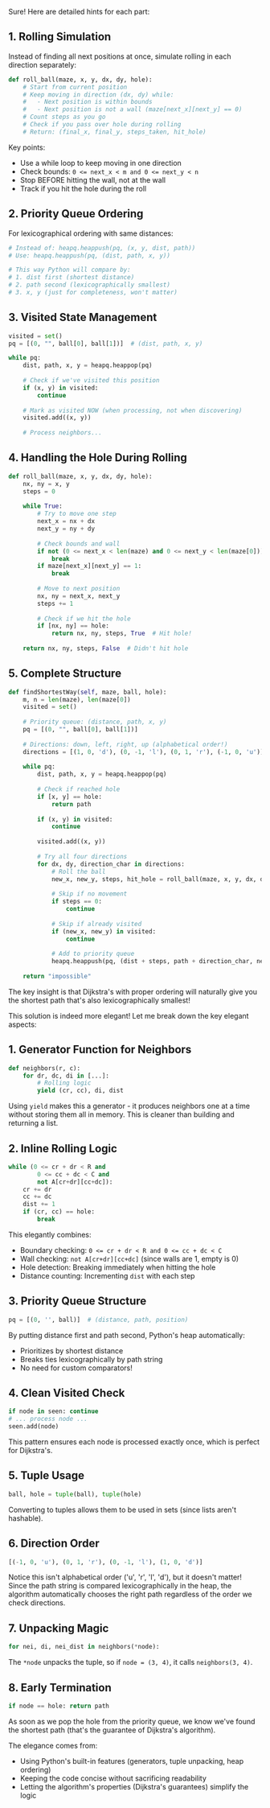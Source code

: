 Sure! Here are detailed hints for each part:

## 1. **Rolling Simulation**

Instead of finding all next positions at once, simulate rolling in each direction separately:

```python
def roll_ball(maze, x, y, dx, dy, hole):
    # Start from current position
    # Keep moving in direction (dx, dy) while:
    #   - Next position is within bounds
    #   - Next position is not a wall (maze[next_x][next_y] == 0)
    # Count steps as you go
    # Check if you pass over hole during rolling
    # Return: (final_x, final_y, steps_taken, hit_hole)
```

Key points:
- Use a while loop to keep moving in one direction
- Check bounds: `0 <= next_x < m and 0 <= next_y < n`
- Stop BEFORE hitting the wall, not at the wall
- Track if you hit the hole during the roll

## 2. **Priority Queue Ordering**

For lexicographical ordering with same distances:

```python
# Instead of: heapq.heappush(pq, (x, y, dist, path))
# Use: heapq.heappush(pq, (dist, path, x, y))

# This way Python will compare by:
# 1. dist first (shortest distance)
# 2. path second (lexicographically smallest)
# 3. x, y (just for completeness, won't matter)
```

## 3. **Visited State Management**

```python
visited = set()
pq = [(0, "", ball[0], ball[1])]  # (dist, path, x, y)

while pq:
    dist, path, x, y = heapq.heappop(pq)
    
    # Check if we've visited this position
    if (x, y) in visited:
        continue
    
    # Mark as visited NOW (when processing, not when discovering)
    visited.add((x, y))
    
    # Process neighbors...
```

## 4. **Handling the Hole During Rolling**

```python
def roll_ball(maze, x, y, dx, dy, hole):
    nx, ny = x, y
    steps = 0
    
    while True:
        # Try to move one step
        next_x = nx + dx
        next_y = ny + dy
        
        # Check bounds and wall
        if not (0 <= next_x < len(maze) and 0 <= next_y < len(maze[0])):
            break
        if maze[next_x][next_y] == 1:
            break
            
        # Move to next position
        nx, ny = next_x, next_y
        steps += 1
        
        # Check if we hit the hole
        if [nx, ny] == hole:
            return nx, ny, steps, True  # Hit hole!
    
    return nx, ny, steps, False  # Didn't hit hole
```

## 5. **Complete Structure**

```python
def findShortestWay(self, maze, ball, hole):
    m, n = len(maze), len(maze[0])
    visited = set()
    
    # Priority queue: (distance, path, x, y)
    pq = [(0, "", ball[0], ball[1])]
    
    # Directions: down, left, right, up (alphabetical order!)
    directions = [(1, 0, 'd'), (0, -1, 'l'), (0, 1, 'r'), (-1, 0, 'u')]
    
    while pq:
        dist, path, x, y = heapq.heappop(pq)
        
        # Check if reached hole
        if [x, y] == hole:
            return path
            
        if (x, y) in visited:
            continue
            
        visited.add((x, y))
        
        # Try all four directions
        for dx, dy, direction_char in directions:
            # Roll the ball
            new_x, new_y, steps, hit_hole = roll_ball(maze, x, y, dx, dy, hole)
            
            # Skip if no movement
            if steps == 0:
                continue
                
            # Skip if already visited
            if (new_x, new_y) in visited:
                continue
                
            # Add to priority queue
            heapq.heappush(pq, (dist + steps, path + direction_char, new_x, new_y))
    
    return "impossible"
```

The key insight is that Dijkstra's with proper ordering will naturally give you the shortest path that's also lexicographically smallest!


This solution is indeed more elegant! Let me break down the key elegant aspects:

## 1. **Generator Function for Neighbors**

```python
def neighbors(r, c):
    for dr, dc, di in [...]:
        # Rolling logic
        yield (cr, cc), di, dist
```

Using `yield` makes this a generator - it produces neighbors one at a time without storing them all in memory. This is cleaner than building and returning a list.

## 2. **Inline Rolling Logic**

```python
while (0 <= cr + dr < R and 
        0 <= cc + dc < C and
        not A[cr+dr][cc+dc]):
    cr += dr
    cc += dc
    dist += 1
    if (cr, cc) == hole:
        break
```

This elegantly combines:
- Boundary checking: `0 <= cr + dr < R and 0 <= cc + dc < C`
- Wall checking: `not A[cr+dr][cc+dc]` (since walls are 1, empty is 0)
- Hole detection: Breaking immediately when hitting the hole
- Distance counting: Incrementing `dist` with each step

## 3. **Priority Queue Structure**

```python
pq = [(0, '', ball)]  # (distance, path, position)
```

By putting distance first and path second, Python's heap automatically:
- Prioritizes by shortest distance
- Breaks ties lexicographically by path string
- No need for custom comparators!

## 4. **Clean Visited Check**

```python
if node in seen: continue
# ... process node ...
seen.add(node)
```

This pattern ensures each node is processed exactly once, which is perfect for Dijkstra's.

## 5. **Tuple Usage**

```python
ball, hole = tuple(ball), tuple(hole)
```

Converting to tuples allows them to be used in sets (since lists aren't hashable).

## 6. **Direction Order**

```python
[(-1, 0, 'u'), (0, 1, 'r'), (0, -1, 'l'), (1, 0, 'd')]
```

Notice this isn't alphabetical order ('u', 'r', 'l', 'd'), but it doesn't matter! Since the path string is compared lexicographically in the heap, the algorithm automatically chooses the right path regardless of the order we check directions.

## 7. **Unpacking Magic**

```python
for nei, di, nei_dist in neighbors(*node):
```

The `*node` unpacks the tuple, so if `node = (3, 4)`, it calls `neighbors(3, 4)`.

## 8. **Early Termination**

```python
if node == hole: return path
```

As soon as we pop the hole from the priority queue, we know we've found the shortest path (that's the guarantee of Dijkstra's algorithm).

The elegance comes from:
- Using Python's built-in features (generators, tuple unpacking, heap ordering)
- Keeping the code concise without sacrificing readability
- Letting the algorithm's properties (Dijkstra's guarantees) simplify the logic